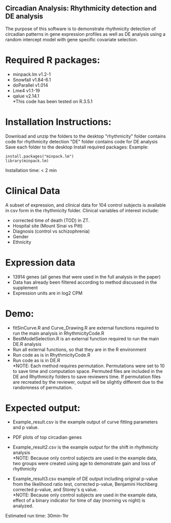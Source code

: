 ## Circadian Analysis: Rhythmicity detection and DE analysis 
The purpose of this software is to demonstrate rhythmicity detection of circadian patterns in gene expression profiles as well as DE analysis using a random intercept model with gene specific covariate selection.

# Required R packages: 
- minpack.lm v1.2-1
- Snowfall v1.84-6.1
- doParallel v1.014
- Lme4 v1.1-19
- qalue v2.14.1 <br/>
*This code has been tested on R.3.5.1 

# Installation Instructions: 
Download and unzip the folders to the desktop 
"rhythmicity" folder contains code for rhythmicity detection
"DE" folder contains code for DE analysis
Save each folder to the desktop
Install required packages: 
Example:
```
install.packages("minpack.lm") 
library(minpack.lm)
```
Installation time: < 2 min

# Clinical Data
A subset of expression, and clinical data for 104 control subjects is available in csv form in the rhythmicity folder. 
Clinical variables of interest include:
- corrected time of death (TOD) in ZT. 
- Hospital site (Mount Sinai vs Pitt)
- Diagnosis (control vs schizophrenia)
- Gender 
- Ethnicity

# Expression data  
- 13914 genes (all genes that were used in the full analysis in the paper)
- Data has already been filtered according to method discussed in the supplement 
- Expression units are in log2 CPM 

# Demo:
- fitSinCurve.R and Curve_Drawing.R are external functions required to run the main analysis in RhythmicityCode.R 
- BestModelSelection.R is an external function required to run the main DE.R analysis
- Run all external functions, so that they are in the R environment 
- Run code as is in RhythmicityCode.R 
- Run code as is in DE.R <br/>
*NOTE: Each method requires permutation. Permutations were set to 10 to save time and computation space. Permuted files are included in the DE and Rhythmicity folders to save reviewers time. If permutation files are recreated by the reviewer, output will be slightly different due to the randomness of permutation. 

# Expected output:
- Example_result.csv is the example output of curve fitting parameters and p value. 
- PDF plots of top circadian genes 
- Example_result2.csv is the example output for the shift in rhythmicity analysis <br/>
*NOTE: Because only control subjects are used in the example data, two groups were created using age to demonstrate gain and loss of rhythmicity 

- Example_result3.csv example of DE output including original p-value from the likelihood ratio test, corrected p-value, Benjamini Hochberg corrected p-value, and Storey's q value. <br/>
*NOTE: Because only control subjects are used in the example data, effect of a binary indicator for time of day (morning vs night) is analyzed. 

Estimated run time: 
30min-1hr

